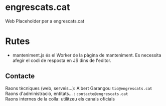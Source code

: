 # engrescats.cat
Web Placeholder per a engrescats.cat

# Rutes
- manteniment.js és el Worker de la pàgina de manteniment. Es necessita afegir el codi de resposta en JS dins de l'editor.

## Contacte
Raons tècniques (web, serveis...): Albert Garangou `tic@engrescats.cat`  
Raons d'administració, entitats... : `contacte@engrescats.cat`  
Raons internes de la colla: utilitzeu els canals oficials
